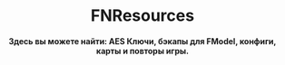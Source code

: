 <h1 align="center">
  FNResources
  <br>
</h1>

<h4 align="center">Здесь вы можете найти: AES Ключи, бэкапы для FModel, конфиги, карты и повторы игры.</h4>
